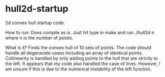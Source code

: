 # hull2d-startup


2d convex hull startup code.  

How to run:
Does compile as is. Just hit type in make and run ./hull2d n where n is the number of points. 

What is it?
Finds the convex hull of 10 sets of points. The code should handle all degenerate cases including an array of identical points. Collinearity is handled by only adding points to the hull that are strictly to the left. It appears that my code also handled the case of lines. However, I am unsure if this is due to the numerical instability of the left function. 